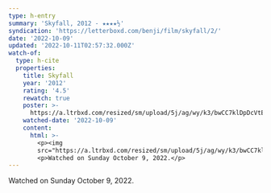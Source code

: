 ```yaml
---
type: h-entry
summary: 'Skyfall, 2012 - ★★★★½'
syndication: 'https://letterboxd.com/benji/film/skyfall/2/'
date: '2022-10-09'
updated: '2022-10-11T02:57:32.000Z'
watch-of:
  type: h-cite
  properties:
    title: Skyfall
    year: '2012'
    rating: '4.5'
    rewatch: true
    poster: >-
      https://a.ltrbxd.com/resized/sm/upload/5j/ag/wy/k3/bwCC7klDpDcVtEXDK74vDzXLyeF-0-600-0-900-crop.jpg?v=3241094b0a
    watched-date: '2022-10-09'
    content:
      html: >-
        <p><img
        src="https://a.ltrbxd.com/resized/sm/upload/5j/ag/wy/k3/bwCC7klDpDcVtEXDK74vDzXLyeF-0-600-0-900-crop.jpg?v=3241094b0a"/></p>
        <p>Watched on Sunday October 9, 2022.</p>
---
```

Watched on Sunday October 9, 2022.
